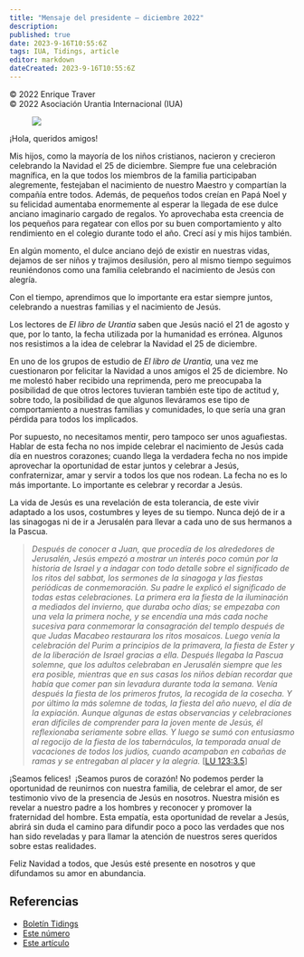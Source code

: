 ```yaml
---
title: "Mensaje del presidente – diciembre 2022"
description: 
published: true
date: 2023-9-16T10:55:6Z
tags: IUA, Tidings, article
editor: markdown
dateCreated: 2023-9-16T10:55:6Z
---
```


<p class="v-card v-sheet theme--light gray lighten-3 px-2">© 2022 Enrique Traver<br>© 2022 Asociación Urantia Internacional (IUA)</p>


<figure id="Figure_3" class="image urantiapedia image-style-align-left">
<img src="/image/article/IUA_Tidings/image-1.jpeg">
</figure>

¡Hola, queridos amigos!

Mis hijos, como la mayoría de los niños cristianos, nacieron y crecieron celebrando la Navidad el 25 de diciembre. Siempre fue una celebración magnífica, en la que todos los miembros de la familia participaban alegremente, festejaban el nacimiento de nuestro Maestro y compartían la compañía entre todos. Además, de pequeños todos creían en Papá Noel y su felicidad aumentaba enormemente al esperar la llegada de ese dulce anciano imaginario cargado de regalos. Yo aprovechaba esta creencia de los pequeños para regatear con ellos por su buen comportamiento y alto rendimiento en el colegio durante todo el año. Crecí así y mis hijos también.

En algún momento, el dulce anciano dejó de existir en nuestras vidas, dejamos de ser niños y trajimos desilusión, pero al mismo tiempo seguimos reuniéndonos como una familia celebrando el nacimiento de Jesús con alegría.

Con el tiempo, aprendimos que lo importante era estar siempre juntos, celebrando a nuestras familias y el nacimiento de Jesús.

Los lectores de _El libro de Urantia_ saben que Jesús nació el 21 de agosto y que, por lo tanto, la fecha utilizada por la humanidad es errónea. Algunos nos resistimos a la idea de celebrar la Navidad el 25 de diciembre.

En uno de los grupos de estudio de _El libro de Urantia,_ una vez me cuestionaron por felicitar la Navidad a unos amigos el 25 de diciembre. No me molestó haber recibido una reprimenda, pero me preocupaba la posibilidad de que otros lectores tuvieran también este tipo de actitud y, sobre todo, la posibilidad de que algunos lleváramos ese tipo de comportamiento a nuestras familias y comunidades, lo que sería una gran pérdida para todos los implicados.

Por supuesto, no necesitamos mentir, pero tampoco ser unos aguafiestas. Hablar de esta fecha no nos impide celebrar el nacimiento de Jesús cada día en nuestros corazones; cuando llega la verdadera fecha no nos impide aprovechar la oportunidad de estar juntos y celebrar a Jesús, confraternizar, amar y servir a todos los que nos rodean. La fecha no es lo más importante. Lo importante es celebrar y recordar a Jesús.

La vida de Jesús es una revelación de esta tolerancia, de este vivir adaptado a los usos, costumbres y leyes de su tiempo. Nunca dejó de ir a las sinagogas ni de ir a Jerusalén para llevar a cada uno de sus hermanos a la Pascua.
<br style="clear:both;"/>

> _Después de conocer a Juan, que procedía de los alrededores de Jerusalén, Jesús empezó a mostrar un interés poco común por la historia de Israel y a indagar con todo detalle sobre el significado de los ritos del sabbat, los sermones de la sinagoga y las fiestas periódicas de conmemoración. Su padre le explicó el significado de todas estas celebraciones. La primera era la fiesta de la iluminación a mediados del invierno, que duraba ocho días; se empezaba con una vela la primera noche, y se encendía una más cada noche sucesiva para conmemorar la consagración del templo después de que Judas Macabeo restaurara los ritos mosaicos. Luego venía la celebración del Purim a principios de la primavera, la fiesta de Ester y de la liberación de Israel gracias a ella. Después llegaba la Pascua solemne, que los adultos celebraban en Jerusalén siempre que les era posible, mientras que en sus casas los niños debían recordar que había que comer pan sin levadura durante toda la semana. Venía después la fiesta de los primeros frutos, la recogida de la cosecha. Y por último la más solemne de todas, la fiesta del año nuevo, el día de la expiación. Aunque algunas de estas observancias y celebraciones eran difíciles de comprender para la joven mente de Jesús, él reflexionaba seriamente sobre ellas. Y luego se sumó con entusiasmo al regocijo de la fiesta de los tabernáculos, la temporada anual de vacaciones de todos los judíos, cuando acampaban en cabañas de ramas y se entregaban al placer y la alegría._ <a id="a57_1378"></a>[[LU 123:3.5](/es/The_Urantia_Book/123#p3_5)]

¡Seamos felices!  ¡Seamos puros de corazón! No podemos perder la oportunidad de reunirnos con nuestra familia, de celebrar el amor, de ser testimonio vivo de la presencia de Jesús en nosotros. Nuestra misión es revelar a nuestro padre a los hombres y reconocer y promover la fraternidad del hombre. Esta empatía, esta oportunidad de revelar a Jesús, abrirá sin duda el camino para difundir poco a poco las verdades que nos han sido reveladas y para llamar la atención de nuestros seres queridos sobre estas realidades.

Feliz Navidad a todos, que Jesús esté presente en nosotros y que difundamos su amor en abundancia.

## Referencias

- [Boletín Tidings](https://urantia-association.org/acerca-del-boletin-tidings/?lang=es)
- [Este número](https://urantia-association.org/newsletter/tidings-diciembre-2022/?lang=es)
- [Este artículo](https://urantia-association.org/mensaje-del-presidente-diciembre-2022/?lang=es)

